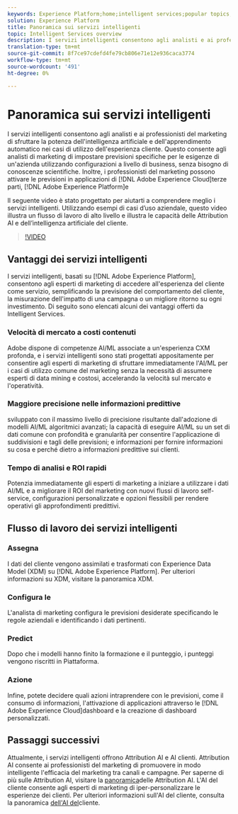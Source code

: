 ```yaml
---
keywords: Experience Platform;home;intelligent services;popular topics;intelligent service;Intelligent service
solution: Experience Platform
title: Panoramica sui servizi intelligenti
topic: Intelligent Services overview
description: I servizi intelligenti consentono agli analisti e ai professionisti del marketing di sfruttare la potenza dell'intelligenza artificiale e dell'apprendimento automatico nei casi di utilizzo dell'esperienza cliente. Questo consente agli analisti di marketing di impostare previsioni specifiche per le esigenze di un'azienda utilizzando configurazioni a livello di business, senza bisogno di conoscenze scientifiche. Inoltre, i professionisti del marketing possono attivare le previsioni nelle applicazioni di Adobe Experience Cloud, Adobe Experience Platform e di terze parti.
translation-type: tm+mt
source-git-commit: 8f7ce97cdefd4fe79cb806e71e12e936caca3774
workflow-type: tm+mt
source-wordcount: '491'
ht-degree: 0%

---
```



# Panoramica sui servizi intelligenti

I servizi intelligenti consentono agli analisti e ai professionisti del marketing di sfruttare la potenza dell&#39;intelligenza artificiale e dell&#39;apprendimento automatico nei casi di utilizzo dell&#39;esperienza cliente. Questo consente agli analisti di marketing di impostare previsioni specifiche per le esigenze di un&#39;azienda utilizzando configurazioni a livello di business, senza bisogno di conoscenze scientifiche. Inoltre, i professionisti del marketing possono attivare le previsioni in applicazioni di [!DNL Adobe Experience Cloud]terze parti, [!DNL Adobe Experience Platform]e

Il seguente video è stato progettato per aiutarti a comprendere meglio i servizi intelligenti. Utilizzando esempi di casi d’uso aziendale, questo video illustra un flusso di lavoro di alto livello e illustra le capacità delle Attribution AI  e dell’intelligenza artificiale del cliente.

>[!VIDEO](https://video.tv.adobe.com/v/32654?learn=on&quality=12)

## Vantaggi dei servizi intelligenti

I servizi intelligenti, basati su [!DNL Adobe Experience Platform], consentono agli esperti di marketing di accedere all&#39;esperienza del cliente come servizio, semplificando la previsione del comportamento del cliente, la misurazione dell&#39;impatto di una campagna o un migliore ritorno su ogni investimento. Di seguito sono elencati alcuni dei vantaggi offerti da Intelligent Services.

### Velocità di mercato a costi contenuti

 Adobe dispone di competenze AI/ML associate a un&#39;esperienza CXM profonda, e i servizi intelligenti sono stati progettati appositamente per consentire agli esperti di marketing di sfruttare immediatamente l&#39;AI/ML per i casi di utilizzo comune del marketing senza la necessità di assumere esperti di data mining e costosi, accelerando la velocità sul mercato e l&#39;operatività.

### Maggiore precisione nelle informazioni predittive

sviluppato con il massimo livello di precisione risultante dall&#39;adozione di modelli AI/ML algoritmici avanzati; la capacità di eseguire AI/ML su un set di dati comune con profondità e granularità per consentire l&#39;applicazione di suddivisioni e tagli delle previsioni; e informazioni per fornire informazioni su cosa e perché dietro a informazioni predittive sui clienti.

### Tempo di analisi e ROI rapidi

Potenzia immediatamente gli esperti di marketing a iniziare a utilizzare i dati AI/ML e a migliorare il ROI del marketing con nuovi flussi di lavoro self-service, configurazioni personalizzate e opzioni flessibili per rendere operativi gli approfondimenti predittivi.

## Flusso di lavoro dei servizi intelligenti

### Assegna

I dati del cliente vengono assimilati e trasformati con Experience Data Model (XDM) su [!DNL Adobe Experience Platform]. Per ulteriori informazioni su XDM, visitare la panoramica [](../xdm/home.md)XDM.

### Configura le 

L&#39;analista di marketing configura le previsioni desiderate specificando le regole aziendali e identificando i dati pertinenti.

### Predict

Dopo che i modelli hanno finito la formazione e il punteggio, i punteggi vengono riscritti in Piattaforma.

### Azione

Infine, potete decidere quali azioni intraprendere con le previsioni, come il consumo di informazioni, l&#39;attivazione di applicazioni attraverso le [!DNL Adobe Experience Cloud]dashboard e la creazione di dashboard personalizzati.

## Passaggi successivi

Attualmente, i servizi intelligenti offrono  Attribution AI e AI clienti.  Attribution AI consente ai professionisti del marketing di promuovere in modo intelligente l&#39;efficacia del marketing tra canali e campagne. Per saperne di più sulle  Attribution AI, visitare la [panoramica](./attribution-ai/overview.md)delle Attribution AI. L&#39;AI del cliente consente agli esperti di marketing di iper-personalizzare le esperienze dei clienti. Per ulteriori informazioni sull&#39;AI del cliente, consulta la panoramica [dell&#39;AI del](./customer-ai/overview.md)cliente.
